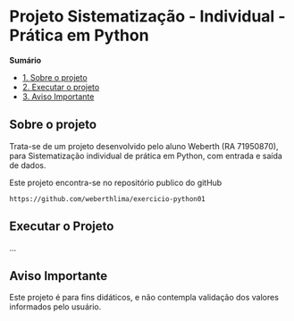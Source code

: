 # Projeto Sistematização - Individual - Prática em Python

**Sumário**

- [1. Sobre o projeto](#1-sobre-o-projeto)
- [2. Executar o projeto](#2-Executar-o-Projeto)
- [3. Aviso Importante](#3-Aviso-Importante)

## Sobre o projeto

Trata-se de um projeto desenvolvido pelo aluno Weberth (RA 71950870), para Sistematização individual de prática em Python, com entrada e saída de dados.

Este projeto encontra-se no repositório publico do gitHub

```
https://github.com/weberthlima/exercicio-python01
```

## Executar o Projeto

...

## Aviso Importante

Este projeto é para fins didáticos, e não contempla validação dos valores informados pelo usuário.


